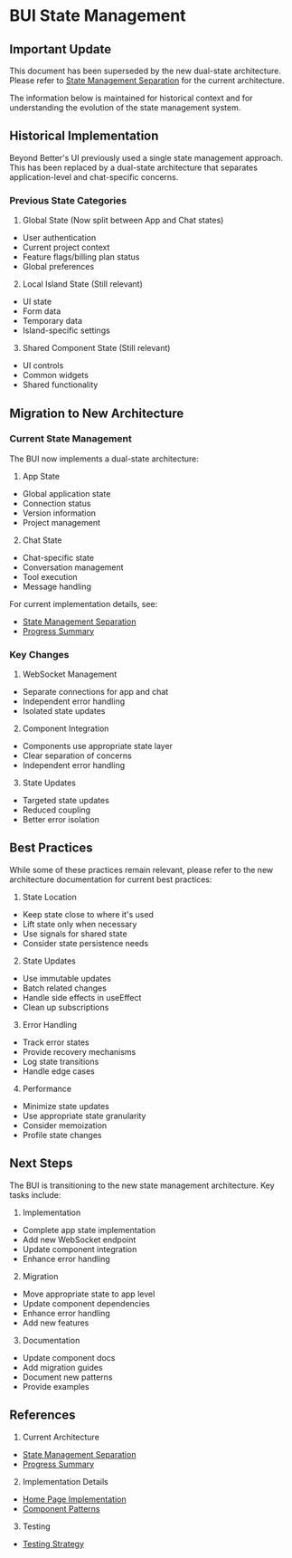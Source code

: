 # BUI State Management

## Important Update
This document has been superseded by the new dual-state architecture. Please refer to [State Management Separation](./state_management_separation.md) for the current architecture.

The information below is maintained for historical context and for understanding the evolution of the state management system.

## Historical Implementation

Beyond Better's UI previously used a single state management approach. This has been replaced by a dual-state architecture that separates application-level and chat-specific concerns.

### Previous State Categories

1. Global State (Now split between App and Chat states)
- User authentication
- Current project context
- Feature flags/billing plan status
- Global preferences

2. Local Island State (Still relevant)
- UI state
- Form data
- Temporary data
- Island-specific settings

3. Shared Component State (Still relevant)
- UI controls
- Common widgets
- Shared functionality

## Migration to New Architecture

### Current State Management
The BUI now implements a dual-state architecture:

1. App State
- Global application state
- Connection status
- Version information
- Project management

2. Chat State
- Chat-specific state
- Conversation management
- Tool execution
- Message handling

For current implementation details, see:
- [State Management Separation](./state_management_separation.md)
- [Progress Summary](../progress_summary.md)

### Key Changes

1. WebSocket Management
- Separate connections for app and chat
- Independent error handling
- Isolated state updates

2. Component Integration
- Components use appropriate state layer
- Clear separation of concerns
- Independent error handling

3. State Updates
- Targeted state updates
- Reduced coupling
- Better error isolation

## Best Practices

While some of these practices remain relevant, please refer to the new architecture documentation for current best practices:

1. State Location
- Keep state close to where it's used
- Lift state only when necessary
- Use signals for shared state
- Consider state persistence needs

2. State Updates
- Use immutable updates
- Batch related changes
- Handle side effects in useEffect
- Clean up subscriptions

3. Error Handling
- Track error states
- Provide recovery mechanisms
- Log state transitions
- Handle edge cases

4. Performance
- Minimize state updates
- Use appropriate state granularity
- Consider memoization
- Profile state changes

## Next Steps

The BUI is transitioning to the new state management architecture. Key tasks include:

1. Implementation
- Complete app state implementation
- Add new WebSocket endpoint
- Update component integration
- Enhance error handling

2. Migration
- Move appropriate state to app level
- Update component dependencies
- Enhance error handling
- Add new features

3. Documentation
- Update component docs
- Add migration guides
- Document new patterns
- Provide examples

## References

1. Current Architecture
- [State Management Separation](./state_management_separation.md)
- [Progress Summary](../progress_summary.md)

2. Implementation Details
- [Home Page Implementation](../features/home_page.md)
- [Component Patterns](./components.md)

3. Testing
- [Testing Strategy](../testing/strategy.md)